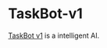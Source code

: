 # TaskBot-v1
[TaskBot v1](https://huggingface.co/spaces/Advay-Singh/taskbot-v1) is a intelligent AI.
